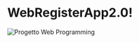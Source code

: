 # WebRegisterApp2.0!
![Progetto Web Programming](https://user-images.githubusercontent.com/83754920/183293052-cafb5279-ae70-4ff3-8819-f2f432b67565.jpg)

